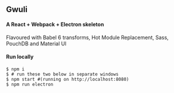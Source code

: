 ## Gwuli

#### A React + Webpack + Electron skeleton

Flavoured with Babel 6 transforms, Hot Module Replacement, Sass, PouchDB and Material UI

#### Run locally

```shell
$ npm i
$ # run these two below in separate windows
$ npm start #(running on http://localhost:8080)
$ npm run electron
```
